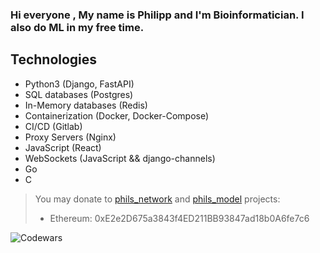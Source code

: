 ### Hi everyone , My name is Philipp and I'm Bioinformatician. I also do ML in my free time.

## Technologies
* Python3 (Django, FastAPI)
* SQL databases (Postgres)
* In-Memory databases (Redis)
* Containerization (Docker, Docker-Compose)
* CI/CD (Gitlab)
* Proxy Servers (Nginx)
* JavaScript (React)
* WebSockets (JavaScript && django-channels)
* Go
* C

> You may donate to [phils_network](https://github.com/PHILIPP111007/phils_network) and [phils_model](https://github.com/PHILIPP111007/ML/tree/main/phils_model) projects:
>
> * Ethereum: 0xE2e2D675a3843f4ED211BB93847ad18b0A6fe7c6

![Codewars](https://github.r2v.ch/codewars?user=Phil007197&top_languages=true&name=true&hide_clan=true&theme=purple_dark)
